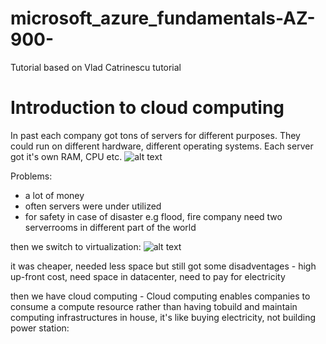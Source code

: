 # microsoft_azure_fundamentals-AZ-900-
Tutorial based on Vlad Catrinescu tutorial


# Introduction to cloud computing
In past each company got tons of servers for different purposes. They could run on different hardware, different operating systems. Each server got it's own RAM, CPU etc.
![alt text](https://github.com/michuW93/microsoft_azure_fundamentals-AZ-900-/blob/master/old_servers.png?raw=true)

Problems: 
* a lot of money 
* often servers were under utilized
* for safety in case of disaster e.g flood, fire company need two serverrooms in different part of the world

then we switch to virtualization:
![alt text](https://github.com/michuW93/microsoft_azure_fundamentals-AZ-900-/blob/master/virtualization.png?raw=true)

it was cheaper, needed less space but still got some disadventages - high up-front cost, need space in datacenter, need to pay for electricity

then we have cloud computing - Cloud computing enables companies to consume a compute resource rather than having tobuild and maintain computing infrastructures in house, it's like buying electricity, not building power station:
